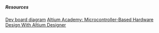 



##### Resources

[Dev board diagram](https://connectqutedu.sharepoint.com/teams/QUTEESS/Shared%20Documents/Forms/AllItems.aspx?id=%2Fteams%2FQUTEESS%2FShared%20Documents%2FProjects%2F2023%2FDevelopment%20Board%2FDev%5Fboard%5Fcircuit%5Fdiagram%2Epdf&parent=%2Fteams%2FQUTEESS%2FShared%20Documents%2FProjects%2F2023%2FDevelopment%20Board)
[Altium Academy: Microcontroller-Based Hardware Design With Altium Designer](https://www.youtube.com/playlist?list=PL3aaAq2OJU5HcbClqrOhqBDozF7HmxV-s)
